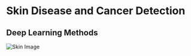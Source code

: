 # Skin Disease and Cancer Detection

## Deep Learning Methods

![Skin Image](F:\Projects\Deep_Learning\SkinCancer\dataset\HAM10000_images\ISIC_0024308.jpg)
